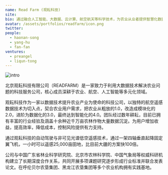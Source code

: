 ```yaml
---
name: Read Farm (观耘科技)
site: 
bio: 通过融合人工智能、大数据、云计算、航空航天等科学技术，为农业从业者提供智慧化数据解决方案
avatar: /assets/portfolios/readfarm/icon.png
twitter: 
people:
  - haonan-song
  - yang-hu
  - fan-fan
ventures:
  - preangel
  - liqun-tong
---
```


![intro](/assets/portfolios/readfarm/intro.jpg)

北京观耘科技有限公司（READFARM）是一家致力于利用大数据技术解决农业问题的科技服务公司，核心成员深耕于农业、航空、人工智能等多元化领域。

观耘科技作为一家以数据技术提升农业产业为使命的科技公司，以独特的航空遥感数据技术为切入点，契合农业用户需求，把农业从粗放的1.0，改造成模块化的2.0，进阶为数据化的3.0，最终达到智能化的4.0。团队经过数年耕耘，目前已拥有丰富的行业经验及涵盖十余种近千万亩农林作物大量数据沉淀。为用户增加收益，提高效率，降低成本，控制风险提供有力支持。

通过观耘科技的自动驾驶与非可见光谱低空遥感技术，通过一架四轴垂直起降固定翼飞机，一小时可以遥感25,000亩田地，比目前大疆的方案快100倍。

公司与中国广东省林业科学研究院、北京市农林科学院、中国气象局等权威科研机构建立了长期深度合作关系，共同开展多项课题研究逐步形成行业标准并联合发表论文。在呼伦贝尔农垦集团、黑龙江农垦集团等多个农业机构拥有实践基地。
